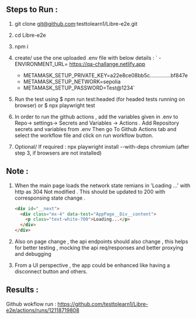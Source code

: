 ## Steps to Run :

1. git clone git@github.com:testtolearn1/Libre-e2e.git
2. cd Libre-e2e
3. npm i
4. create/ use the one uploaded .env file with below details :
   ` - ENVIRONMENT_URL= https://qa-challange.netlify.app
   - METAMASK_SETUP_PRIVATE_KEY=a22e8ce08bb5c..............bf847e
   - METAMASK_SETUP_NETWORK=sepolia
   - METAMASK_SETUP_PASSWORD=Test@1234`
5. Run the test using $ npm run test:headed (for headed tests running on browser)
   or $ npx playwright test
6. In order to run the github actions , add the variables given in .env to Repo-> settings-> Secrets and Variables -> Actions . Add Repository secrets and variables from .env
   Then go To Github Actions tab and select the workflow file and click on run workflow button.

7. Optional/ If required : npx playwright install --with-deps chromium (after step 3, if browsers are not installed)

## Note :

1.  When the main page loads the network state remians in 'Loading ...' with http as 304 Not modified . This should be updated to 200 with corresponsing state change .

    ```html
    <div id="__next">
      <div class="mx-4" data-test="AppPage__Div__content">
        <p class="text-white-700">Loading...</p>
      </div>
    </div>
    ```

2.  Also on page change , the api endpoints should also change , this helps for better testing , mocking the api req/responses and better proxying and debugging

3.  From a UI perspective , the app could be enhanced like having a disconnect button and others.

## Results :

Github wokflow run : https://github.com/testtolearn1/Libre-e2e/actions/runs/12118719808
